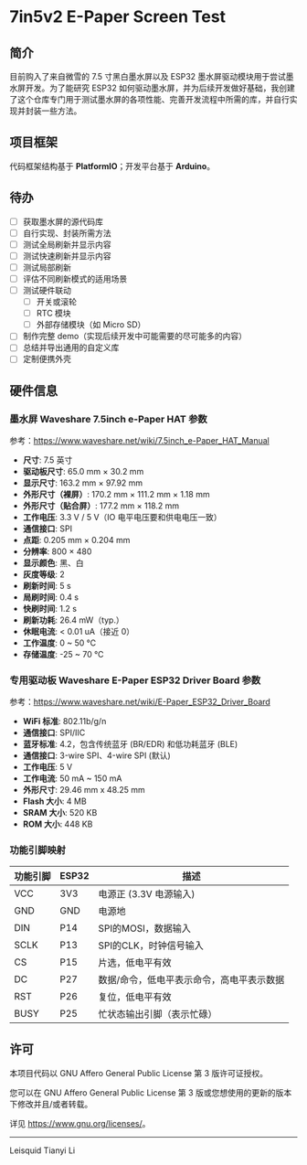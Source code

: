 # 7in5v2 E-Paper Screen Test

## 简介

目前购入了来自微雪的 7.5 寸黑白墨水屏以及 ESP32 墨水屏驱动模块用于尝试墨水屏开发。为了能研究 ESP32 如何驱动墨水屏，并为后续开发做好基础，我创建了这个仓库专门用于测试墨水屏的各项性能、完善开发流程中所需的库，并自行实现并封装一些方法。

## 项目框架

代码框架结构基于 **PlatformIO**；开发平台基于 **Arduino**。

## 待办

* [ ] 获取墨水屏的源代码库
* [ ] 自行实现、封装所需方法
* [ ] 测试全局刷新并显示内容
* [ ] 测试快速刷新并显示内容
* [ ] 测试局部刷新
* [ ] 评估不同刷新模式的适用场景
* [ ] 测试硬件联动
    * [ ] 开关或滚轮
    * [ ] RTC 模块
    * [ ] 外部存储模块（如 Micro SD）
* [ ] 制作完整 demo（实现后续开发中可能需要的尽可能多的内容）
* [ ] 总结并导出通用的自定义库
* [ ] 定制便携外壳

## 硬件信息

### 墨水屏 Waveshare 7.5inch e-Paper HAT 参数

参考：<https://www.waveshare.net/wiki/7.5inch_e-Paper_HAT_Manual>

* **尺寸**: 7.5 英寸
* **驱动板尺寸**: 65.0 mm × 30.2 mm
* **显示尺寸**: 163.2 mm × 97.92 mm
* **外形尺寸（裸屏）**: 170.2 mm × 111.2 mm × 1.18 mm
* **外形尺寸（贴合屏）**: 177.2 mm × 118.2 mm
* **工作电压**: 3.3 V / 5 V（IO 电平电压要和供电电压一致）
* **通信接口**: SPI
* **点距**: 0.205 mm × 0.204 mm
* **分辨率**: 800 × 480
* **显示颜色**: 黑、白
* **灰度等级**: 2
* **刷新时间**: 5 s
* **局刷时间**: 0.4 s
* **快刷时间**: 1.2 s
* **刷新功耗**: 26.4 mW（typ.）
* **休眠电流**: < 0.01 uA（接近 0）
* **工作温度**: 0 ~ 50 ℃
* **存储温度**: -25 ~ 70 ℃

### 专用驱动板 Waveshare E-Paper ESP32 Driver Board 参数

参考：<https://www.waveshare.net/wiki/E-Paper_ESP32_Driver_Board>

* **WiFi 标准**: 802.11b/g/n
* **通信接口**:  SPI/IIC
* **蓝牙标准**: 4.2，包含传统蓝牙 (BR/EDR) 和低功耗蓝牙 (BLE)
* **通信接口**: 3-wire SPI、4-wire SPI (默认)
* **工作电压**: 5 V
* **工作电流**: 50 mA ~ 150 mA
* **外形尺寸**: 29.46 mm x 48.25 mm
* **Flash 大小**: 4 MB
* **SRAM 大小**: 520 KB
* **ROM 大小**: 448 KB

### 功能引脚映射

| 功能引脚 | ESP32 | 描述 |
| ---- | ---- | ---- |
| VCC | 3V3 | 电源正 (3.3V 电源输入) |
| GND | GND | 电源地 |
| DIN | P14 | SPI的MOSI，数据输入 |
| SCLK | P13 | SPI的CLK，时钟信号输入 |
| CS | P15 | 片选，低电平有效 |
| DC | P27 | 数据/命令，低电平表示命令，高电平表示数据 |
| RST | P26 | 复位，低电平有效 |
| BUSY | P25 | 忙状态输出引脚（表示忙碌）|

## 许可

本项目代码以 GNU Affero General Public License 第 3 版许可证授权。

您可以在 GNU Affero General Public License 第 3 版或您想使用的更新的版本下修改并且/或者转载。

详见 <https://www.gnu.org/licenses/>。

---

Leisquid Tianyi Li
